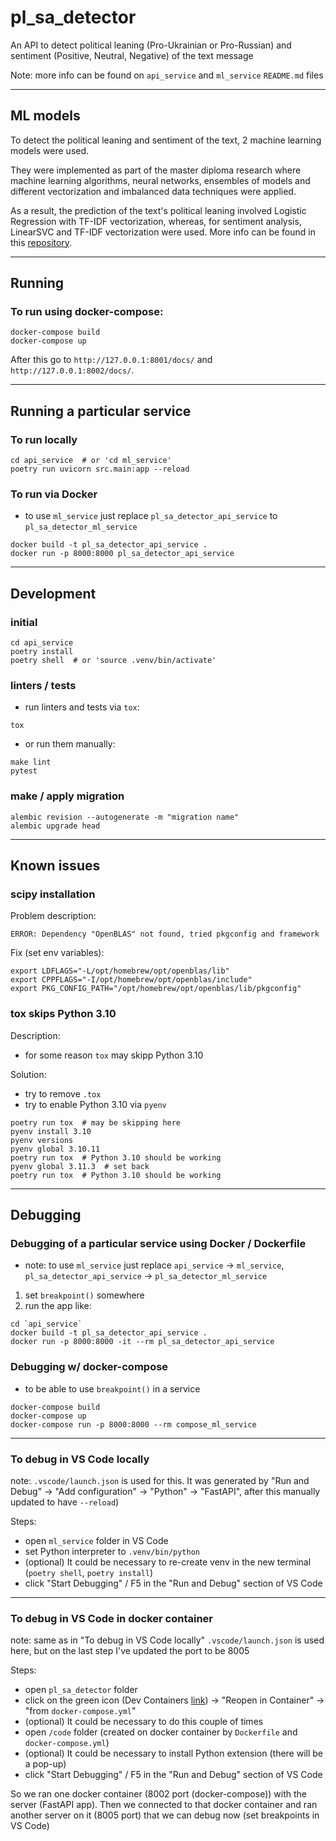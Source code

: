 # pl_sa_detector
An API to detect political leaning (Pro-Ukrainian or Pro-Russian) and sentiment (Positive, Neutral, Negative) of the text message

Note: more info can be found on `api_service` and `ml_service` `README.md` files

---
## ML models
To detect the political leaning and sentiment of the text, 2 machine learning models were used.

They were implemented as part of the master diploma research where machine learning algorithms, neural networks, ensembles of models and different vectorization and imbalanced data techniques were applied.

As a result, the prediction of the text's political leaning involved Logistic Regression with TF-IDF vectorization, whereas, for sentiment analysis, LinearSVC and TF-IDF vectorization were used. More info can be found in this [repository](https://github.com/yurdosii/pl_sa_diploma).

---
## Running
### To run using docker-compose:
```
docker-compose build
docker-compose up
```

After this go to `http://127.0.0.1:8001/docs/` and `http://127.0.0.1:8002/docs/`.

---
## Running a particular service
### To run locally
```
cd api_service  # or 'cd ml_service'
poetry run uvicorn src.main:app --reload
```

### To run via Docker
- to use `ml_service` just replace `pl_sa_detector_api_service` to `pl_sa_detector_ml_service`
```
docker build -t pl_sa_detector_api_service .
docker run -p 8000:8000 pl_sa_detector_api_service
```

---
## Development
### initial
```
cd api_service
poetry install
poetry shell  # or 'source .venv/bin/activate'
```

### linters / tests
- run linters and tests via `tox`:
```
tox
```
- or run them manually:
```
make lint
pytest
```

### make / apply migration
```
alembic revision --autogenerate -m "migration name"
alembic upgrade head
```

---

## Known issues
### scipy installation
Problem description:
```
ERROR: Dependency "OpenBLAS" not found, tried pkgconfig and framework
```
Fix (set env variables):
```
export LDFLAGS="-L/opt/homebrew/opt/openblas/lib"
export CPPFLAGS="-I/opt/homebrew/opt/openblas/include"
export PKG_CONFIG_PATH="/opt/homebrew/opt/openblas/lib/pkgconfig"
```
### tox skips Python 3.10
Description:
- for some reason `tox` may skipp Python 3.10

Solution:
- try to remove `.tox`
- try to enable Python 3.10 via `pyenv`
```
poetry run tox  # may be skipping here
pyenv install 3.10
pyenv versions
pyenv global 3.10.11
poetry run tox  # Python 3.10 should be working
pyenv global 3.11.3  # set back
poetry run tox  # Python 3.10 should be working
```

---
## Debugging

### Debugging of a particular service using Docker / Dockerfile
- note: to use `ml_service` just replace `api_service` -> `ml_service`, `pl_sa_detector_api_service` -> `pl_sa_detector_ml_service`
1. set `breakpoint()` somewhere
2. run the app like:
```
cd `api_service`
docker build -t pl_sa_detector_api_service .
docker run -p 8000:8000 -it --rm pl_sa_detector_api_service
```

### Debugging w/ docker-compose
- to be able to use `breakpoint()` in a service
```
docker-compose build
docker-compose up
docker-compose run -p 8000:8000 --rm compose_ml_service
```

---
### To debug in VS Code locally
note: `.vscode/launch.json` is used for this. It was generated by "Run and Debug" -> "Add configuration" -> "Python" -> "FastAPI", after this manually updated to have `--reload`)

Steps:
- open `ml_service` folder in VS Code
- set Python interpreter to `.venv/bin/python`
- (optional) It could be necessary to re-create venv in the new terminal (`poetry shell`, `poetry install`)
- click "Start Debugging" / F5  in the "Run and Debug" section of VS Code

---

### To debug in VS Code in docker container
note: same as in "To debug in VS Code locally" `.vscode/launch.json` is used here, but on the last step I've updated the port to be 8005

Steps:
- open `pl_sa_detector` folder
- click on the green icon (Dev Containers [link](https://marketplace.visualstudio.com/items?itemName=ms-vscode-remote.remote-containers)) -> "Reopen in Container" -> "from `docker-compose.yml`"
- (optional) It could be necessary to do this couple of times
- open `/code` folder (created on docker container by `Dockerfile` and `docker-compose.yml`)
- (optional) It could be necessary to install Python extension (there will be a pop-up)
- click "Start Debugging" / F5  in the "Run and Debug" section of VS Code

So we ran one docker container (8002 port (docker-compose)) with the server (FastAPI app). Then we connected to that docker container and ran another server on it (8005 port) that we can debug now (set breakpoints in VS Code)